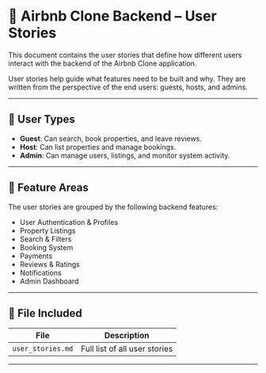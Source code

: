 # 📘 Airbnb Clone Backend – User Stories

This document contains the user stories that define how different users interact with the backend of the Airbnb Clone application.

User stories help guide what features need to be built and why. They are written from the perspective of the end users: guests, hosts, and admins.

---

## 👥 User Types

- **Guest**: Can search, book properties, and leave reviews.
- **Host**: Can list properties and manage bookings.
- **Admin**: Can manage users, listings, and monitor system activity.

---

## 🧩 Feature Areas

The user stories are grouped by the following backend features:

- User Authentication & Profiles
- Property Listings
- Search & Filters
- Booking System
- Payments
- Reviews & Ratings
- Notifications
- Admin Dashboard

---

## 📂 File Included

| File              | Description                          |
|-------------------|--------------------------------------|
| `user_stories.md` | Full list of all user stories        |

---
